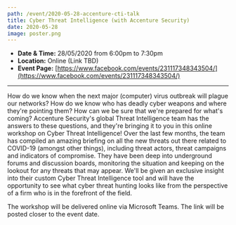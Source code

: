 ```yaml
---
path: /event/2020-05-28-accenture-cti-talk
title: Cyber Threat Intelligence (with Accenture Security)
date: 2020-05-28
image: poster.png
---
```


- **Date & Time:** 28/05/2020 from 6:00pm to 7:30pm
- **Location:** Online (Link TBD)
- **Event Page:** [https://www.facebook.com/events/231117348343504/](https://www.facebook.com/events/231117348343504/)

---

How do we know when the next major (computer) virus outbreak will plague our networks? How do we know who has deadly cyber weapons and where they're pointing them? How can we be sure that we're prepared for what's coming? Accenture Security's global Threat Intelligence team has the answers to these questions, and they're bringing it to you in this online workshop on Cyber Threat Intelligence! Over the last few months, the team has compiled an amazing briefing on all the new threats out there related to COVID-19 (amongst other things), including threat actors, threat campaigns and indicators of compromise. They have been deep into underground forums and discussion boards, monitoring the situation and keeping on the lookout for any threats that may appear. We'll be given an exclusive insight into their custom Cyber Threat Intelligence tool and will have the opportunity to see what cyber threat hunting looks like from the perspective of a firm who is in the forefront of the field.

The workshop will be delivered online via Microsoft Teams. The link will be posted closer to the event date.
